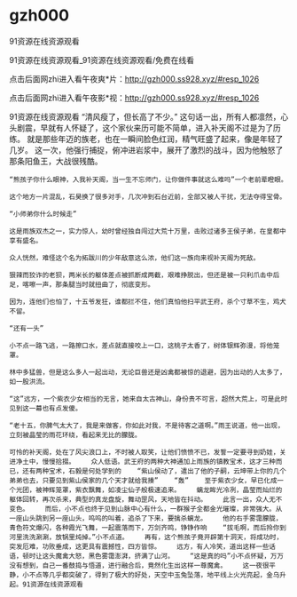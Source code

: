 # gzh000
91资源在线资源观看

91资源在线资源观看_91资源在线资源观看/免费在线看

点击后面网zhi进入看午夜爽*片：http://gzh000.ss928.xyz/#resp_1026

点击后面网zhi进入看午夜影*视：http://gzh000.ss928.xyz/#resp_1026

91资源在线资源观看    “清风瘦了，但长高了不少。”    这句话一出，所有人都凛然，心头剧震，早就有人怀疑了，这个家伙来历可能不简单，进入补天阁不过是为了历练。    就是那些年迈的族老，也在一瞬间脸色红润，精气旺盛了起来，像是年轻了几岁。    这一次，他强行捕捉，俯冲进岩浆中，展开了激烈的战斗，因为他触怒了那条阳鱼王，大战很残酷。

    “熊孩子你什么眼神，入我补天阁，当一生不忘师门，让你做件事就这么难吗”一个老前辈瞪眼。

    这个地方一片混乱，石昊换了很多对手，几次冲到石台近前，全部又被人干扰，无法夺得宝骨。

    “小师弟你什么时候走”

    这是雨族双杰之一，实力惊人，幼时曾经独自闯过大荒十万里，击败过诸多王侯子弟，在皇都中享有盛名。

    众人恍然，难怪这个名为拓跋川的少年敌意这么浓，他们这一族向来视补天阁为死敌。

    狠辣而狡诈的老狈，两米长的躯体差点被抓断成两截，艰难挣脱出，但还是被一只利爪击中后足，喀嚓一声，那条腿当时就扭曲了，彻底变形。

    因为，连他们也怕了，十五爷发狂，谁都拦不住，他们真怕他扫平武王府，杀个寸草不生，鸡犬不留。

    “还有一头”

    小不点一路飞逃，一路擦口水，差点就直接咬上一口，这桃子太香了，树体银辉弥漫，将他笼罩。

    林中多猛兽，但是这么多人一起出动，无论巨兽还是凶禽都被惊的退避，因为出动的人太多了，如一股洪流。

    “这”远方，一个紫衣少女相当的无言，她来自太古神山，身份贵不可言，超然大荒上，可是此时见到这一幕也有点发傻。

    “老十五，你脾气太大了，我是来做客，你如此对我，不是待客之道啊。”雨王说道，他一出现，立刻被晶莹的雨花环绕，看起来无比的朦胧。

    可怜的补天阁，处在了风尖浪口上，不时被人取笑，让他们愤愤不已，发誓一定要寻到奶娃，关进净土中，慢慢拾掇。    众人低语。武王府的两种大神通加上雨族的镇教宝术，这才三种而已，还有两种宝术，石毅是何处学到的    “紫山侯动了，遣出了他的子嗣，云坤带上你的几个弟弟也去，只要见到紫山侯家的几个天才就给我揍”    “轰”    至于紫衣少女，早已化成一个光团，被神辉笼罩，紫衣飘舞，如凌尘仙子般极速追来。    螭龙眸光冷冽，晶莹而灿烂的躯体回转，再次杀来，典型的真龙盘旋，舞动罡风，天地皆在抖动。    此言一出，众人无不变色。    而后，小不点也终于见到山脉中心有什么，一群猴子全都金光璀璨，非常强大。从一座山头跳到另一座山头，呜呜的叫着，追杀了下来，要擒杀螭龙。    他的右手雾霭朦胧，青色符文爆闪，各种霞光飞舞，一起震落而下，万剑齐鸣，铮铮作响    “拔毛啊，而后拎你到河里洗洗涮涮，放锅里炖掉。”小不点道。    再有，这个熊孩子竟开辟第十洞天，将成功时，突发厄难，功败垂成，这更具有震撼性，四方皆惊。    远方，有人冷笑，道出这样一些话语，顿时让这头魔禽大怒，黑色雾霭澎湃，挤满了山河。    “这是真的吗”小不点怀疑，万万没有想到，自己一番鼓捣与悟道，进行融合后，竟然化生出这样一尊魔禽。    这一夜很平静，小不点等几乎都突破了，得到了极大的好处，天空中玉兔坠落，地平线上火光亮起，金乌升起。91资源在线资源观看

